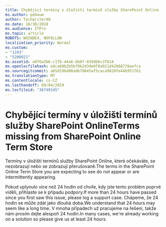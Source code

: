 ```yaml
---
title: Chybějící termíny v úložišti termínů služby SharePoint Online
ms.author: pebaum
author: Techwriter40
ms.date: 10/30/2018
ms.audience: ITPro
ms.topic: article
ROBOTS: NOINDEX, NOFOLLOW
localization_priority: Normal
ms.custom:
- "1243"
- "5200021"
ms.assetid: a0f6a3b6-c17b-44a6-bb0f-039dbbc3f614
ms.openlocfilehash: edca68b2b5bf0b2d3de0f8a921d42868729aefca
ms.sourcegitcommit: a65d196d00adb70045af5caca9828fe44b951f61
ms.translationtype: MT
ms.contentlocale: cs-CZ
ms.lasthandoff: 09/04/2019
ms.locfileid: "36749145"
---
```

# <a name="terms-missing-from-sharepoint-online-term-store"></a><span data-ttu-id="43e94-102">Chybějící termíny v úložišti termínů služby SharePoint Online</span><span class="sxs-lookup"><span data-stu-id="43e94-102">Terms missing from SharePoint Online Term Store</span></span>

<span data-ttu-id="43e94-103">Termíny v úložišti termínů služby SharePoint Online, které očekáváte, se nezobrazují nebo se zobrazují přerušovaně.</span><span class="sxs-lookup"><span data-stu-id="43e94-103">The terms in the SharePoint Online Term Store you are expecting to see do not appear or are intermittently appearing.</span></span>
  
<span data-ttu-id="43e94-104">Pokud uplynulo více než 24 hodin od chvíle, kdy jste tento problém poprvé viděli, přihlaste se k případu podpory.</span><span class="sxs-lookup"><span data-stu-id="43e94-104">If more than 24 hours have passed since you first saw this issue, please log a support case.</span></span> <span data-ttu-id="43e94-105">Chápeme, že 24 hodin se může zdát jako dlouhá doba.</span><span class="sxs-lookup"><span data-stu-id="43e94-105">We understand that 24 hours may seem like a long time.</span></span> <span data-ttu-id="43e94-106">V mnoha případech už pracujeme na řešení, takže nám prosím dejte alespoň 24 hodin.</span><span class="sxs-lookup"><span data-stu-id="43e94-106">In many cases, we're already working on a solution so please give us at least 24 hours.</span></span>
  